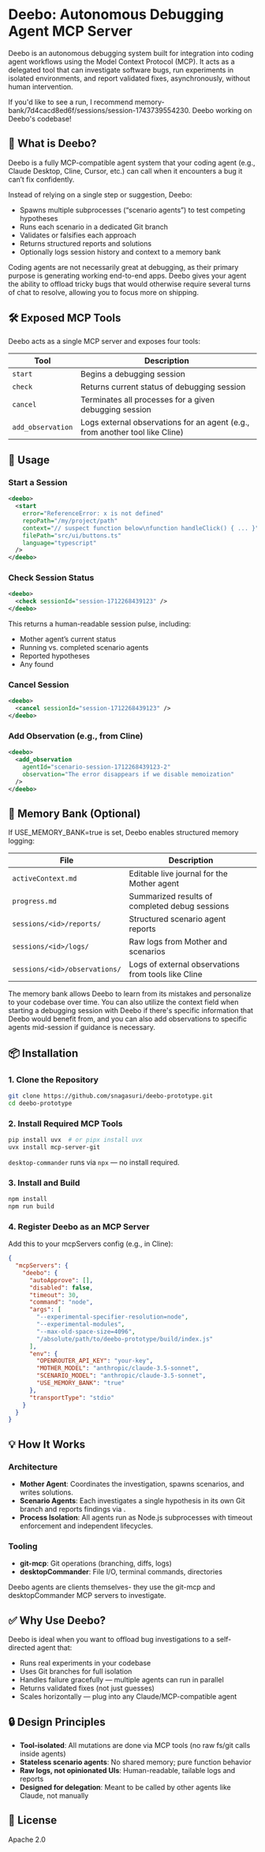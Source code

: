 # Deebo: Autonomous Debugging Agent MCP Server

Deebo is an autonomous debugging system built for integration into coding agent workflows using the Model Context Protocol (MCP). It acts as a delegated tool that can investigate software bugs, run experiments in isolated environments, and report validated fixes, asynchronously, without human intervention.

If you'd like to see a run, I recommend memory-bank/7d4cacd8ed6f/sessions/session-1743739554230. Deebo working on Deebo's codebase!

## 🔧 What is Deebo?

Deebo is a fully MCP-compatible agent system that your coding agent (e.g., Claude Desktop, Cline, Cursor, etc.) can call when it encounters a bug it can’t fix confidently.

Instead of relying on a single step or suggestion, Deebo:

- Spawns multiple subprocesses (“scenario agents”) to test competing hypotheses
- Runs each scenario in a dedicated Git branch
- Validates or falsifies each approach
- Returns structured reports and solutions
- Optionally logs session history and context to a memory bank

Coding agents are not necessarily great at debugging, as their primary purpose is generating working end-to-end apps. Deebo gives your agent the ability to offload tricky bugs that would otherwise require several turns of chat to resolve, allowing you to focus more on shipping.


## 🛠️ Exposed MCP Tools

Deebo acts as a single MCP server and exposes four tools:

| Tool             | Description                                                          |
| ---------------- | -------------------------------------------------------------------- |
| `start`          | Begins a debugging session                                           |
| `check`          | Returns current status of debugging session                   |
| `cancel`         | Terminates all processes for a given debugging session                         |
| `add_observation`| Logs external observations for an agent (e.g., from another tool like Cline) |

## 🚀 Usage

### Start a Session

```xml
<deebo>
  <start
    error="ReferenceError: x is not defined"
    repoPath="/my/project/path"
    context="// suspect function below\nfunction handleClick() { ... }"
    filePath="src/ui/buttons.ts"
    language="typescript"
  />
</deebo>
```

### Check Session Status

```xml
<deebo>
  <check sessionId="session-1712268439123" />
</deebo>
```

This returns a human-readable session pulse, including:
- Mother agent’s current status
- Running vs. completed scenario agents
- Reported hypotheses
- Any <solution> found

### Cancel Session

```xml
<deebo>
  <cancel sessionId="session-1712268439123" />
</deebo>
```

### Add Observation (e.g., from Cline)

```xml
<deebo>
  <add_observation
    agentId="scenario-session-1712268439123-2"
    observation="The error disappears if we disable memoization"
  />
</deebo>
```

## 🧠 Memory Bank (Optional)

If USE_MEMORY_BANK=true is set, Deebo enables structured memory logging:

| File | Description |
|------|-------------|
| `activeContext.md` | Editable live journal for the Mother agent |
| `progress.md` | Summarized results of completed debug sessions |
| `sessions/<id>/reports/` | Structured scenario agent reports |
| `sessions/<id>/logs/` | Raw logs from Mother and scenarios |
| `sessions/<id>/observations/` | Logs of external observations from tools like Cline |

The memory bank allows Deebo to learn from its mistakes and personalize to your codebase over time. You can also utilize the context field when starting a debugging session with Deebo if there's specific information that Deebo would benefit from, and you can also add observations to specific agents mid-session if guidance is necessary.

## 📦 Installation

### 1. Clone the Repository

```bash
git clone https://github.com/snagasuri/deebo-prototype.git
cd deebo-prototype
```

### 2. Install Required MCP Tools

```bash
pip install uvx  # or pipx install uvx
uvx install mcp-server-git
```

`desktop-commander` runs via `npx` — no install required.

### 3. Install and Build

```bash
npm install
npm run build
```

### 4. Register Deebo as an MCP Server

Add this to your mcpServers config (e.g., in Cline):

```json
{
  "mcpServers": {
    "deebo": {
      "autoApprove": [],
      "disabled": false,
      "timeout": 30,
      "command": "node",
      "args": [
        "--experimental-specifier-resolution=node",
        "--experimental-modules",
        "--max-old-space-size=4096",
        "/absolute/path/to/deebo-prototype/build/index.js"
      ],
      "env": {
        "OPENROUTER_API_KEY": "your-key",
        "MOTHER_MODEL": "anthropic/claude-3.5-sonnet",
        "SCENARIO_MODEL": "anthropic/claude-3.5-sonnet",
        "USE_MEMORY_BANK": "true"
      },
      "transportType": "stdio"
    }
  }
}
```

## 💡 How It Works

### Architecture
- **Mother Agent**: Coordinates the investigation, spawns scenarios, and writes solutions.
- **Scenario Agents**: Each investigates a single hypothesis in its own Git branch and reports findings via <report>.
- **Process Isolation**: All agents run as Node.js subprocesses with timeout enforcement and independent lifecycles.

### Tooling
- **git-mcp**: Git operations (branching, diffs, logs)
- **desktopCommander**: File I/O, terminal commands, directories

Deebo agents are clients themselves- they use the git-mcp and desktopCommander MCP servers to investigate. 


## ✅ Why Use Deebo?

Deebo is ideal when you want to offload bug investigations to a self-directed agent that:
- Runs real experiments in your codebase
- Uses Git branches for full isolation
- Handles failure gracefully — multiple agents can run in parallel
- Returns validated fixes (not just guesses)
- Scales horizontally — plug into any Claude/MCP-compatible agent


## 🔒 Design Principles

- **Tool-isolated**: All mutations are done via MCP tools (no raw fs/git calls inside agents)
- **Stateless scenario agents**: No shared memory; pure function behavior
- **Raw logs, not opinionated UIs**: Human-readable, tailable logs and reports
- **Designed for delegation**: Meant to be called by other agents like Claude, not manually

## 📜 License

Apache 2.0
